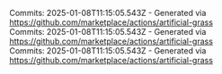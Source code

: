 Commits: 2025-01-08T11:15:05.543Z - Generated via https://github.com/marketplace/actions/artificial-grass
<br>
Commits: 2025-01-08T11:15:05.543Z - Generated via https://github.com/marketplace/actions/artificial-grass
<br>
Commits: 2025-01-08T11:15:05.543Z - Generated via https://github.com/marketplace/actions/artificial-grass
<br>
